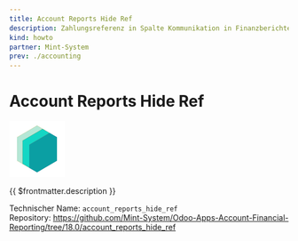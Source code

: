 ```yaml
---
title: Account Reports Hide Ref
description: Zahlungsreferenz in Spalte Kommunikation in Finanzberichten ausblenden.
kind: howto
partner: Mint-System
prev: ./accounting
---
```


# Account Reports Hide Ref

![icon_oms_box](attachments/icons_odoo_mint_system.png)

{{ $frontmatter.description }}

Technischer Name: `account_reports_hide_ref`\
Repository: <https://github.com/Mint-System/Odoo-Apps-Account-Financial-Reporting/tree/18.0/account_reports_hide_ref>

